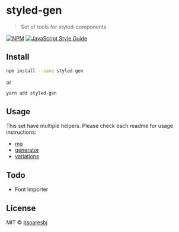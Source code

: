 # styled-gen

> Set of tools for styled-components

[![NPM](https://img.shields.io/npm/v/styled-gen.svg)](https://www.npmjs.com/package/styled-gen) [![JavaScript Style Guide](https://img.shields.io/badge/code_style-standard-brightgreen.svg)](https://standardjs.com)

## Install

```bash
npm install --save styled-gen
```

or

```bash
yarn add styled-gen
```

## Usage

This set have multiple helpers. Please check each readme for usage instructions:

- [mq](src/mq)
- [generator](src/generator)
- [variations](src/variations)

## Todo

- Font Importer

## License

MIT © [psoaresbj](https://github.com/psoaresbj)
